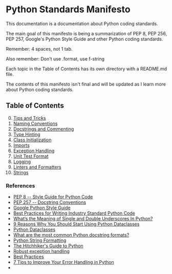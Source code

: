Python Standards Manifesto
======================
This documentation is a documentation about Python coding standards.  

The main goal of this manifesto is being a summarization of PEP 8, PEP 256, PEP 257, Google's Python Style Guide and other Python coding standards. 

Remember: 4 spaces, not 1 tab.

Also remember: Don't use .format, use f-string

Each topic in the Table of Contents has its own directory with a README.md file. 

The contents of this manifesto isn't final and will be updated as I learn more about Python coding standards.

## Table of Contents
0) [Tips and Tricks](0_TipsAndTricks/README.md)
1) [Naming Conventions](1_NamingConventions/README.md)
2) [Docstrings and Commenting](2_DocstringsAndCommenting/README.md)
3) [Type Hinting](3_TypeHinting/README.md)
4) [Class Initialization](4_ClassInitialization/README.md)
5) [Imports](5_Imports/README.md)
6) [Exception Handling](6_ExceptionHandling/README.md)
7) [Unit Test Format](7_UnitTestFormat/README.md)
8) [Logging](8_Logging/README.md)
9) [Linters and Formatters](9_LintersAndFormatters/README.md)
10) [Strings](10_Strings/README.md)

### References
* [PEP 8 -- Style Guide for Python Code](https://www.python.org/dev/peps/pep-0008/)
* [PEP 257 -- Docstring Conventions](https://peps.python.org/pep-0257/)
* [Google Python Style Guide](https://google.github.io/styleguide/pyguide.html)
* [Best Practices for Writing Industry Standard Python Code](https://towardsdatascience.com/python-best-practices-for-writing-industry-standard-code-66b848783e0b)
* [What’s the Meaning of Single and Double Underscores In Python?](https://towardsdatascience.com/whats-the-meaning-of-single-and-double-underscores-in-python-3d27d57d6bd1)
* [9 Reasons Why You Should Start Using Python Dataclasses](https://towardsdatascience.com/9-reasons-why-you-should-start-using-python-dataclasses-98271adadc66)
* [Python Dataclasses](https://realpython.com/python-data-classes/)
* [What are the most common Python docstring formats?](https://stackoverflow.com/questions/3898572/what-are-the-most-common-python-docstring-formats)
* [Python String Formatting](https://www.pythoncheatsheet.org/cheatsheet/string-formatting)
* [The Hitchhiker's Guide to Python](https://docs.python-guide.org/writing/style/)
* [Robust exception handling](https://eli.thegreenplace.net/2008/08/21/robust-exception-handling/)
* [Best Practices](https://www.learnpython.dev/03-intermediate-python/40-exceptions/70-best-practices/)
* [7 Tips to Improve Your Error Handling in Python](https://pybit.es/articles/pythonic-exceptions/)
* 